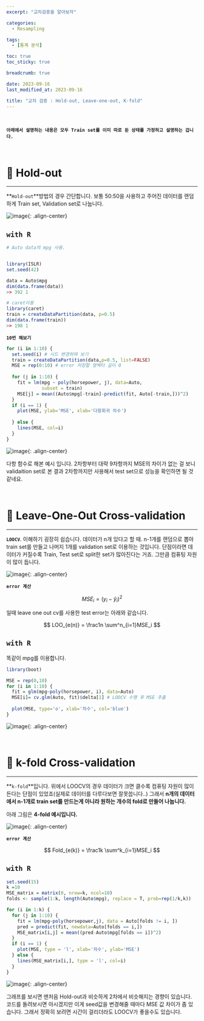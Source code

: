 ```yaml
---
excerpt: "교차검증을 알아보자"

categories:
  - Resampling

tags:
  - [통계 분석]

toc: true
toc_sticky: true

breadcrumb: true

date: 2023-09-16
last_modified_at: 2023-09-16

title: "교차 검증 : Hold-out, Leave-one-out, K-fold"
---
```

<br>

**`아래에서 설명하는 내용은 모두 Train set를 이미 따로 둔 상태를 가정하고 설명하는 겁니다.`**

<br>

# 📌 Hold-out
---

**`Hold-out`**방법의 경우 간단합니다. 보통 50:50을 사용하고 주어진 데이터를 랜덤하게 Train set, Validation set로 나눕니다.

![image](https://github.com/novicedata/colab_practice/assets/88019539/9acae7c7-e562-44d1-8ade-37591911a7b9){: .align-center}

## `with R`

```r
# Auto data의 mpg 사용.


library(ISLR)
set.seed(42)

data = Auto$mpg
dim(data.frame(data))
>> 392 1 
```

```r
# caret이용
library(caret)
train = createDataPartition(data, p=0.5)
dim(data.frame(train))
>> 198 1
```

**`10번 해보기`**

```r
for (i in 1:10) {
  set.seed(i) # 시드 변경하며 보기
  train = createDataPartition(data,p=0.5, list=FALSE)
  MSE = rep(0:10) # error 저장할 영벡터 길이 0
  
  for (j in 1:10) {
    fit = lm(mpg ~ poly(horsepower, j), data=Auto,
             subset = train)
    MSE[j] = mean((Auto$mpg[-train]-predict(fit, Auto[-train,]))^2)
  }
  if (i == 1) {
    plot(MSE, ylab='MSE', xlab='다항회귀 차수')
    
  } else {
    lines(MSE, col=i)
  }
}
```

![image](https://github.com/novicedata/colab_practice/assets/88019539/823ac975-1469-4fb3-9c90-4a066f211b8f){: .align-center}

다항 함수로 해본 예시 입니다. 2차항부터 대략 9차항까지 MSE의 차이가 없는 걸 보니 validaition set로 본 결과 2차항까지만 사용해서 test set으로 성능을 확인하면 될 것같네요.

<br>

# 📌 Leave-One-Out Cross-validation
---

**`LOOCV`**. 이해하기 굉장히 쉽습니다. 데이터가 n개 있다고 할 때. n-1개를 랜덤으로 뽑아 train set를 만들고 나머지 1개를 validation set로 이용하는 것입니다. 단점이라면 데이터가 커질수록 Train, Test set로 split한 set가 많아진다는 거죠. 그만큼 컴퓨팅 자원이 많이 듭니다.

![image](https://github.com/novicedata/colab_practice/assets/88019539/850e0187-2bfc-4fb0-aa73-e7e5eb12c075){: .align-center}

**`error 계산`**

$$
MSE_i = (y_i-\hat{y}_i)^2
$$

일때 leave one out cv를 사용한 test error는 아래와 같습니다.

$$
LOO_{e(n)} = \frac1n \sum^n_{i=1}MSE_i
$$

## `with R`

똑같이 mpg를 이용합니다.

```r
library(boot)

MSE = rep(0,10) 
for (i in 1:10) {
  fit = glm(mpg~poly(horsepower, i), data=Auto)
  MSE[i]= cv.glm(Auto, fit)$delta[1] # LOOCV 수행 후 MSE 추출
  
  plot(MSE, type='o', xlab='차수', col='blue')
}
```

![image](https://github.com/novicedata/colab_practice/assets/88019539/c9d0aef5-c4be-4480-a5a5-f899617660a7){: .align-center}

<br>

# 📌 k-fold Cross-validation
---

**`k-fold`**입니다. 위에서 LOOCV의 경우 데이터가 크면 클수록 컴퓨팅 자원이 많이 든다는 단점이 있었죠(실제로 데이터를 다루다보면 잘못씁니다..) 그래서 **n개의 데이터에서 n-1개로 train set를 만드는게 아니라 원하는 개수의 fold로 만들어 나눕니다.**

아래 그림은 **4-fold 예시입니다.**

![image](https://github.com/novicedata/colab_practice/assets/88019539/beee783d-f6b7-482c-aec0-c589b9a55ad0){: .align-center}

**`error 계산`**

$$
Fold_{e(k)} = \frac1k \sum^k_{i=1}MSE_i
$$

## `with R`

```r
set.seed(15)
k =10
MSE_matrix = matrix(0, nrow=k, ncol=10)
folds <- sample(1:k, length(Auto$mpg), replace = T, prob=rep(1/k,k))

for (i in 1:k) {
  for (j in 1:10) {
    fit = lm(mpg~poly(horsepower,j), data = Auto[folds != i, ])
    pred = predict(fit, newdata=Auto[folds == i,])
    MSE_matrix[i,j] = mean((pred-Auto$mpg[folds == i])^2)
  }
  if (i == 1) {
    plot(MSE, type = 'l', xlab='차수', ylab='MSE')
  } else {
    lines(MSE_matrix[i,], type = 'l', col=i)
  }
}
```

![image](https://github.com/novicedata/colab_practice/assets/88019539/a08c2a61-ac32-4f98-871b-0fba4cd2922b){: .align-center}

그래프를 보시면 맨처음 Hold-out과 비슷하게 2차에서 비슷해지는 경향이 있습니다. 코드를 돌려보시면 아시겠지만 이게 seed값을 변경해줄 때마다 MSE 값 차이가 좀 있습니다. 그래서 정확히 보려면 시간이 걸리더라도 LOOCV가 좋을수도 있습니다.
